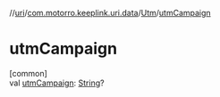 //[uri](../../../index.md)/[com.motorro.keeplink.uri.data](../index.md)/[Utm](index.md)/[utmCampaign](utm-campaign.md)

# utmCampaign

[common]\
val [utmCampaign](utm-campaign.md): [String](https://kotlinlang.org/api/latest/jvm/stdlib/kotlin/-string/index.html)?
